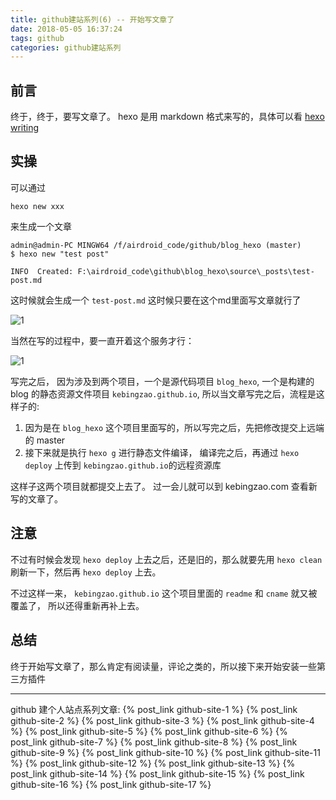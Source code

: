 ```yaml
---
title: github建站系列(6) -- 开始写文章了
date: 2018-05-05 16:37:24
tags: github
categories: github建站系列
---
```

## 前言
终于，终于，要写文章了。 hexo 是用 markdown 格式来写的，具体可以看 [hexo writing](https://hexo.io/zh-cn/docs/writing.html)

## 实操
可以通过
```text
hexo new xxx
```
来生成一个文章
```text
admin@admin-PC MINGW64 /f/airdroid_code/github/blog_hexo (master)
$ hexo new "test post"

INFO  Created: F:\airdroid_code\github\blog_hexo\source\_posts\test-post.md
```
这时候就会生成一个 `test-post.md` 这时候只要在这个md里面写文章就行了
<!--more-->

![1](1.png)

当然在写的过程中，要一直开着这个服务才行：

![1](2.png)

写完之后， 因为涉及到两个项目，一个是源代码项目 `blog_hexo`, 一个是构建的 blog 的静态资源文件项目 `kebingzao.github.io`, 所以当文章写完之后，流程是这样子的:
1. 因为是在 `blog_hexo` 这个项目里面写的，所以写完之后，先把修改提交上远端的 master
2. 接下来就是执行 `hexo g` 进行静态文件编译， 编译完之后，再通过 `hexo deploy` 上传到 `kebingzao.github.io`的远程资源库

这样子这两个项目就都提交上去了。 过一会儿就可以到 kebingzao.com 查看新写的文章了。

## 注意
不过有时候会发现 `hexo deploy` 上去之后，还是旧的，那么就要先用 `hexo clean` 刷新一下，然后再 `hexo deploy` 上去。

不过这样一来， `kebingzao.github.io` 这个项目里面的 `readme` 和 `cname` 就又被覆盖了， 所以还得重新再补上去。

## 总结
终于开始写文章了，那么肯定有阅读量，评论之类的，所以接下来开始安装一些第三方插件

---
github 建个人站点系列文章:
{% post_link github-site-1 %}
{% post_link github-site-2 %}
{% post_link github-site-3 %}
{% post_link github-site-4 %}
{% post_link github-site-5 %}
{% post_link github-site-6 %}
{% post_link github-site-7 %}
{% post_link github-site-8 %}
{% post_link github-site-9 %}
{% post_link github-site-10 %}
{% post_link github-site-11 %}
{% post_link github-site-12 %}
{% post_link github-site-13 %}
{% post_link github-site-14 %}
{% post_link github-site-15 %}
{% post_link github-site-16 %}
{% post_link github-site-17 %}


